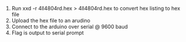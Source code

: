 1. Run xxd -r 4ll4804rd.hex > 4ll4804rd.hex to convert hex listing to hex file
2. Upload the hex file to an arudino
3. Connect to the arduino over serial @ 9600 baud
4. Flag is output to serial prompt
